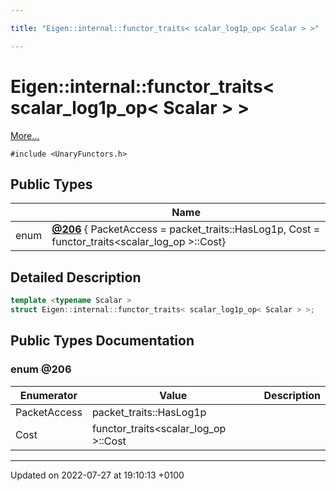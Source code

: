 ```yaml
---

title: "Eigen::internal::functor_traits< scalar_log1p_op< Scalar > >"

---
```


# Eigen::internal::functor_traits< scalar_log1p_op< Scalar > >



 [More...](#detailed-description)


`#include <UnaryFunctors.h>`

## Public Types

|                | Name           |
| -------------- | -------------- |
| enum| **[@206](http://example.org/classes/structeigen_1_1internal_1_1functor__traits_3_01scalar__log1p__op_3_01scalar_01_4_01_4/#enum-@206)** { PacketAccess = packet_traits<Scalar>::HasLog1p, Cost = functor_traits<scalar_log_op<Scalar> >::Cost} |

## Detailed Description

```cpp
template <typename Scalar >
struct Eigen::internal::functor_traits< scalar_log1p_op< Scalar > >;
```

## Public Types Documentation

### enum @206

| Enumerator | Value | Description |
| ---------- | ----- | ----------- |
| PacketAccess | packet_traits<Scalar>::HasLog1p|   |
| Cost | functor_traits<scalar_log_op<Scalar> >::Cost|   |




-------------------------------

Updated on 2022-07-27 at 19:10:13 +0100